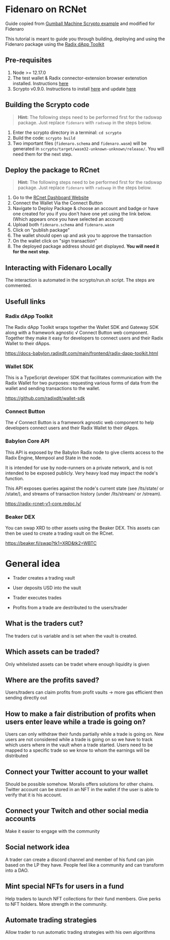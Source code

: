 # Fidenaro on RCNet

Guide copied from [Gumball Machine Scrypto example](https://github.com/radixdlt/scrypto-examples/blob/main/full-stack/dapp-toolkit-gumball-machine/README.md) and modified for Fidenaro

This tutorial is meant to guide you through building, deploying and using the Fidenaro package using the [Radix dApp Toolkit](https://github.com/radixdlt/radix-dapp-toolkit#readme)

## Pre-requisites
1. Node >= 12.17.0
2. The test wallet & Radix connector-extension browser extenstion installed. Instructions [here](https://docs-babylon.radixdlt.com/main/getting-started-developers/wallet-and-connector.html)
3. Scrypto v0.9.0. Instructions to install [here](https://docs-babylon.radixdlt.com/main/getting-started-developers/first-component/install-scrypto.html) and update [here](https://docs-babylon.radixdlt.com/main/getting-started-developers/first-component/updating-scrypto.html)

## Building the Scrypto code

> **Hint:** The following steps need to be performed first for the radswap package. Just replace `fidenaro` with `radswap` in the steps below.

1. Enter the scrypto directory in a terminal: `cd scrypto`
1. Build the code: `scrypto build`
1. Two important files (`fidenaro.schema` and `fidenaro.wasm`) will be generated in `scrypto/target/wasm32-unknown-unknown/release/`. You will need them for the next step.

## Deploy the package to RCnet

> **Hint:** The following steps need to be performed first for the radswap package. Just replace `fidenaro` with `radswap` in the steps below.

1. Go to the [RCnet Dashboard Website](https://rcnet-dashboard.radixdlt.com/)
2. Connect the Wallet Via the Connect Button
3. Navigate to Deploy Package & choose an account and badge or have one created for you if you don't have one yet using the link below. (Which appears once you have selected an account)
4. Upload both `fidenaro.schema` and `fidenaro.wasm`
5. Click on "publish package"
6. The wallet should open up and ask you to approve the transaction
7. On the wallet click on "sign transaction"
8. The deployed package address should get displayed. **You will need it for the next step**.


## Interacting with Fidenaro Locally

The interaction is automated in the scrypto/run.sh script.
The steps are commented.

## Usefull links

### Radix dApp Toolkit
The Radix dApp Toolkit wraps together the Wallet SDK and Gateway SDK along with a framework agnostic √ Connect Button web component. Together they make it easy for developers to connect users and their Radix Wallet to their dApps.

https://docs-babylon.radixdlt.com/main/frontend/radix-dapp-toolkit.html

### Wallet SDK

This is a TypeScript developer SDK that facilitates communication with the Radix Wallet for two purposes: requesting various forms of data from the wallet and sending transactions to the wallet.

https://github.com/radixdlt/wallet-sdk

### Connect Button

The √ Connect Button is a framework agnostic web component to help developers connect users and their Radix Wallet to their dApps.

### Babylon Core API 

This API is exposed by the Babylon Radix node to give clients access to the Radix Engine, Mempool and State in the node.

It is intended for use by node-runners on a private network, and is not intended to be exposed publicly. Very heavy load may impact the node's function.

This API exposes queries against the node's current state (see /lts/state/ or /state/), and streams of transaction history (under /lts/stream/ or /stream).

https://radix-rcnet-v1-core.redoc.ly/

### Beaker DEX

You can swap XRD to other assets using the Beaker DEX. This assets can then be used to create a trading vault on the RCnet.

https://beaker.fi/swap?tk1=XRD&tk2=WBTC


# General idea

* Trader creates a trading vault

* User deposits USD into the vault

* Trader executes trades

* Profits from a trade are destributed to the users/trader

## What is the traders cut?

The traders cut is variable and is set when the vault is created.

## Which assets can be traded?

Only whitelisted assets can be tradet where enough liquidity is given

## Where are the profits saved?

Users/traders can claim profits from profit vaults -> more gas efficient then sending directly out

## How to make a fair distribution of profits when users enter leave while a trade is going on?

Users can only withdraw their funds partially while a trade is going on.
New users are not considered while a trade is going on so we have to track which users where in the vault when a trade started.
Users need to be mapped to a specific trade so we know to whom the earnings will be distributed

## Connect your Twitter account to your wallet

Should be possible somehow. Moralis offers solutions for other chains.
Twitter account can be stored in an NFT in the wallet if the user is able to verify that it is
his account.

## Connect your Twitch and other social media accounts

Make it easier to engage with the community

## Social network idea

A trader can create a discord channel and member of his fund can join based on the LP they have.
People feel like a community and can transform into a DAO.

## Mint special NFTs for users in a fund

Help traders to launch NFT collections for their fund members. Give perks to NFT holders.
More strength in the community.

## Automate trading strategies

Allow trader to run automatic trading strategies with his own algorithms
